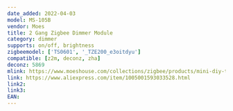 ```yaml
---
date_added: 2022-04-03
model: MS-105B
vendor: Moes
title: 2 Gang Zigbee Dimmer Module
category: dimmer
supports: on/off, brightness
zigbeemodel: ['TS0601', '_TZE200_e3oitdyu']
compatible: [z2m, deconz, zha]
deconz: 5869
mlink: https://www.moeshouse.com/collections/zigbee/products/mini-diy-tuya-zigbee-3-0-smart-dimmer-switch-relay-module-1-2-way-2-gang-tuya-zigbee3-0-hub-required-smart-life-tuya-app-works-with-alexa-google-home-voice-control
link: https://www.aliexpress.com/item/1005001593033528.html
link2: 
link3: 
EAN: 
---
```

